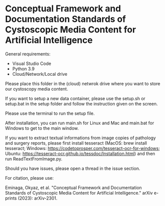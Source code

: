 # Conceptual Framework and Documentation Standards of Cystoscopic Media Content for Artificial Intelligence

General requirements:</br>
- Visual Studio Code
- Python 3.9
- Cloud/Network/Local drive

Please place this folder in the (cloud) netwrok drive where you want to store our cystoscopy media content.

If you want to setup a new data container, please use the setup.sh or setup.bat in the setup folder and follow the instruction given on the screen.
 
Please use the terminal to run the setup file.

After installation, you can run main.sh for Linux and Mac and main.bat for Windows to get to the main window.

If you want to extract textual informations from image copies of pathology and surgery reports, please first install tesseract (MacOS: brew install tesseract; Windows: https://codetoprosper.com/tesseract-ocr-for-windows; Ubuntu: https://tesseract-ocr.github.io/tessdoc/Installation.html) and then run ReadTextFromImage.py.

Should you have issues, please open a thread in the issue section.

For citation, please use:

Eminaga, Okyaz, et al. "Conceptual Framework and Documentation Standards of Cystoscopic Media Content for Artificial Intelligence." arXiv e-prints (2023): arXiv-2301.
